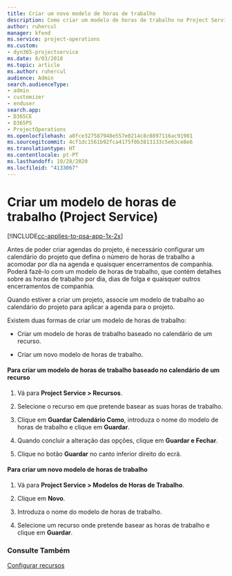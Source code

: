 ```yaml
---
title: Criar um novo modelo de horas de trabalho
description: Como criar um modelo de horas de trabalho no Project Service
author: ruhercul
manager: kfend
ms.service: project-operations
ms.custom:
- dyn365-projectservice
ms.date: 8/03/2018
ms.topic: article
ms.author: ruhercul
audience: Admin
search.audienceType:
- admin
- customizer
- enduser
search.app:
- D365CE
- D365PS
- ProjectOperations
ms.openlocfilehash: a0fce327587940e557e0214c8c0897116ac91901
ms.sourcegitcommit: 4cf1dc1561b92fca4175f0b3813133c5e63ce8e6
ms.translationtype: HT
ms.contentlocale: pt-PT
ms.lasthandoff: 10/28/2020
ms.locfileid: "4133067"
---
```

# <a name="create-a-work-hours-template-project-service"></a>Criar um modelo de horas de trabalho (Project Service)

[!INCLUDE[cc-applies-to-psa-app-1x-2x](../includes/cc-applies-to-psa-app-1x-2x.md)]

Antes de poder criar agendas do projeto, é necessário configurar um calendário do projeto que defina o número de horas de trabalho a acomodar por dia na agenda e quaisquer encerramentos de companhia. Poderá fazê-lo com um modelo de horas de trabalho, que contém detalhes sobre as horas de trabalho por dia, dias de folga e quaisquer outros encerramentos de companhia.  
  
 Quando estiver a criar um projeto, associe um modelo de trabalho ao calendário do projeto para aplicar a agenda para o projeto.  
  
 Existem duas formas de criar um modelo de horas de trabalho:  
  
-   Criar um modelo de horas de trabalho baseado no calendário de um recurso.  
  
-   Criar um novo modelo de horas de trabalho.  
  
#### <a name="to-create-a-work-hours-template-based-on-a-resources-calendar"></a>Para criar um modelo de horas de trabalho baseado no calendário de um recurso  
  
1.  Vá para **Project Service > Recursos**.  
  
2.  Selecione o recurso em que pretende basear as suas horas de trabalho.  
  
3.  Clique em **Guardar Calendário Como**, introduza o nome do modelo de horas de trabalho e clique em **Guardar**.  
  
4.  Quando concluir a alteração das opções, clique em **Guardar e Fechar**.  
  
5.  Clique no botão **Guardar** no canto inferior direito do ecrã.  
  
#### <a name="to-create-a-new-work-hours-template"></a>Para criar um novo modelo de horas de trabalho  
  
1.  Vá para **Project Service > Modelos de Horas de Trabalho**.  
  
2.  Clique em **Novo**.  
  
3.  Introduza o nome do modelo de horas de trabalho.  
  
4.  Selecione um recurso onde pretende basear as horas de trabalho e clique em **Guardar**.  
  
### <a name="see-also"></a>Consulte Também  
 [Configurar recursos](../psa/set-up-resources.md)
